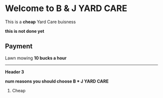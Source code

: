 # Welcome to B & J YARD CARE

This is a **cheap** Yard Care buisness

**this is not done yet**

## Payment 




 Lawn mowing
 **10 bucks a hour**
 ****
 **Header 3**


**num reasons you should choose B * J YARD CARE**

1. Cheap

